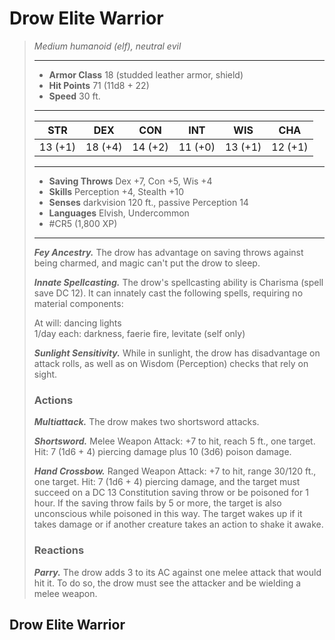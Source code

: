 # Drow Elite Warrior
>*Medium humanoid (elf), neutral evil*
>___
>- **Armor Class** 18 (studded leather armor, shield)
>- **Hit Points** 71 (11d8 + 22)
>- **Speed** 30 ft.
>___
>|STR|DEX|CON|INT|WIS|CHA|
>|:---:|:---:|:---:|:---:|:---:|:---:|
>|13 (+1)|18 (+4)|14 (+2)|11 (+0)|13 (+1)|12 (+1)|
>___
>- **Saving Throws** Dex +7, Con +5, Wis +4
>- **Skills** Perception +4, Stealth +10
>- **Senses** darkvision 120 ft., passive Perception 14
>- **Languages** Elvish, Undercommon
>- #CR5 (1,800 XP)
>___
>***Fey Ancestry.*** The drow has advantage on saving throws against being charmed, and magic can't put the drow to sleep.  
>
>***Innate Spellcasting.*** The drow's spellcasting ability is Charisma (spell save DC 12). It can innately cast the following spells, requiring no material components:  
>
>At will: dancing lights  
>1/day each: darkness, faerie fire, levitate (self only)  
>
>
>***Sunlight Sensitivity.*** While in sunlight, the drow has disadvantage on attack rolls, as well as on Wisdom (Perception) checks that rely on sight.  
>
>### Actions
>***Multiattack.*** The drow makes two shortsword attacks.  
>
>***Shortsword.*** Melee Weapon Attack: +7 to hit, reach 5 ft., one target. Hit: 7 (1d6 + 4) piercing damage plus 10 (3d6) poison damage.  
>
>***Hand Crossbow.*** Ranged Weapon Attack: +7 to hit, range 30/120 ft., one target. Hit: 7 (1d6 + 4) piercing damage, and the target must succeed on a DC 13 Constitution saving throw or be poisoned for 1 hour. If the saving throw fails by 5 or more, the target is also unconscious while poisoned in this way. The target wakes up if it takes damage or if another creature takes an action to shake it awake.  
>
>### Reactions
>***Parry.*** The drow adds 3 to its AC against one melee attack that would hit it. To do so, the drow must see the attacker and be wielding a melee weapon.

## Drow Elite Warrior